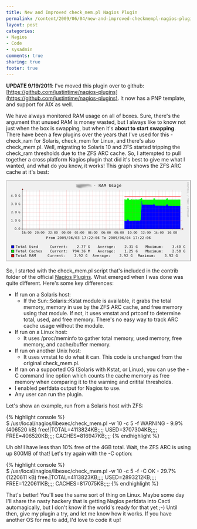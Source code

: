 ```yaml
---
title: New and Improved check_mem.pl Nagios Plugin
permalink: /content/2009/06/04/new-and-improved-checkmempl-nagios-plugin
layout: post
categories:
- Nagios
- Code
- sysadmin
comments: true
sharing: true
footer: true
---
```

**UPDATE 9/19/2011**: I've moved this plugin over to github: [https://github.com/justintime/nagios-plugins](https://github.com/justintime/nagios-plugins).  It now has a PNP template, and support for AIX as well.

We have always monitored RAM usage on all of boxes. Sure, there's the argument
that unused RAM is money wasted, but I always like to know not just when the
box is swapping, but when it's **about to start swapping**. There have been a
few plugins over the years that I've used for this - check_ram for Solaris,
check_mem for Linux, and there's also check_mem.pl. Well, migrating to Solaris
10 and ZFS started tripping the check_ram thresholds due to the ZFS ARC cache.
So, I attempted to pull together a cross platform Nagios plugin that did it's
best to give me what I wanted, and what do you know, it works! This graph
shows the ZFS ARC cache at it's best:

![cacti.png](/assets/images/cacti.png)

So, I started with the check_mem.pl script that's included in the contrib
folder of the official [Nagios Plugins](http://nagiosplugins.org). What
emerged when I was done was quite different. Here's some key differences:

* If run on a Solaris host:
   * If the Sun::Solaris::Kstat module is available, it grabs the total memory, memory in use by the ZFS ARC cache, and free memory using that module. If not, it uses vmstat and prtconf to determine total, used, and free memory. There's no easy way to track ARC cache usage without the module.
* If run on a Linux host:
   * It uses /proc/meminfo to gather total memory, used memory, free memory, and cache/buffer memory.
* If run on another Unix host:
   * It uses vmstat to do what it can. This code is unchanged from the original check_mem.pl.
* If ran on a supported OS (Solaris with Kstat, or Linux), you can use the -C command line option which counts the cache memory as free memory when comparing it to the warning and critital thresholds.
* I enabled perfdata output for Nagios to use.
* Any user can run the plugin.

Let's show an example, run from a Solaris host with ZFS:

{% highlight console %}    
$ /usr/local/nagios/libexec/check_mem.pl -w 10 -c 5 -f 
WARNING - 9.9% (406520 kB) free!|TOTAL=4113824KB;;;; USED=3707304KB;;;; FREE=406520KB;;;; CACHES=816947KB;;;;
{% endhighlight %}    

Uh oh! I have less than 10% free of the 4GB total. Wait, the ZFS ARC is using
up 800MB of that! Let's try again with the -C option:

    
{% highlight console %}    
$ /usr/local/nagios/libexec/check_mem.pl -w 10 -c 5 -f -C
OK - 29.7% (1220611 kB) free.|TOTAL=4113823KB;;;; USED=2893212KB;;;; FREE=1220611KB;;;; CACHES=817075KB;;;;
{% endhighlight %}    
    

That's better! You'll see the same sort of thing on Linux. Maybe some day I'll
share the nasty hackery that is getting Nagios perfdata into Cacti
automagically, but I don't know if the world's ready for that yet ;-) Until
then, give my plugin a try, and let me know how it works. If you have another
OS for me to add, I'd love to code it up!

